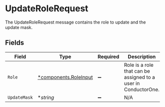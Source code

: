 # UpdateRoleRequest

The UpdateRoleRequest message contains the role to update and the update mask.


## Fields

| Field                                                          | Type                                                           | Required                                                       | Description                                                    |
| -------------------------------------------------------------- | -------------------------------------------------------------- | -------------------------------------------------------------- | -------------------------------------------------------------- |
| `Role`                                                         | [*components.RoleInput](../../models/components/roleinput.md)  | :heavy_minus_sign:                                             | Role is a role that can be assigned to a user in ConductorOne. |
| `UpdateMask`                                                   | **string*                                                      | :heavy_minus_sign:                                             | N/A                                                            |